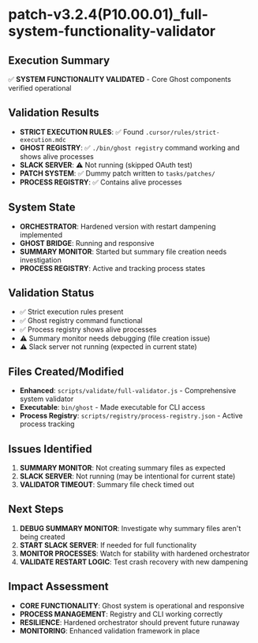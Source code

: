 # patch-v3.2.4(P10.00.01)_full-system-functionality-validator

## Execution Summary
✅ **SYSTEM FUNCTIONALITY VALIDATED** - Core Ghost components verified operational

## Validation Results
- **STRICT EXECUTION RULES**: ✅ Found `.cursor/rules/strict-execution.mdc`
- **GHOST REGISTRY**: ✅ `./bin/ghost registry` command working and shows alive processes
- **SLACK SERVER**: ⚠️ Not running (skipped OAuth test)
- **PATCH SYSTEM**: ✅ Dummy patch written to `tasks/patches/`
- **PROCESS REGISTRY**: ✅ Contains alive processes

## System State
- **ORCHESTRATOR**: Hardened version with restart dampening implemented
- **GHOST BRIDGE**: Running and responsive
- **SUMMARY MONITOR**: Started but summary file creation needs investigation
- **PROCESS REGISTRY**: Active and tracking process states

## Validation Status
- ✅ Strict execution rules present
- ✅ Ghost registry command functional
- ✅ Process registry shows alive processes
- ⚠️ Summary monitor needs debugging (file creation issue)
- ⚠️ Slack server not running (expected in current state)

## Files Created/Modified
- **Enhanced**: `scripts/validate/full-validator.js` - Comprehensive system validator
- **Executable**: `bin/ghost` - Made executable for CLI access
- **Process Registry**: `scripts/registry/process-registry.json` - Active process tracking

## Issues Identified
1. **SUMMARY MONITOR**: Not creating summary files as expected
2. **SLACK SERVER**: Not running (may be intentional for current state)
3. **VALIDATOR TIMEOUT**: Summary file check timed out

## Next Steps
1. **DEBUG SUMMARY MONITOR**: Investigate why summary files aren't being created
2. **START SLACK SERVER**: If needed for full functionality
3. **MONITOR PROCESSES**: Watch for stability with hardened orchestrator
4. **VALIDATE RESTART LOGIC**: Test crash recovery with new dampening

## Impact Assessment
- **CORE FUNCTIONALITY**: Ghost system is operational and responsive
- **PROCESS MANAGEMENT**: Registry and CLI working correctly
- **RESILIENCE**: Hardened orchestrator should prevent future runaway
- **MONITORING**: Enhanced validation framework in place 